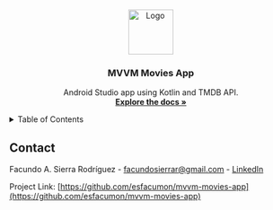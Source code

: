 <a name="readme-top"></a>



<!-- PROJECT LOGO -->
<br />
<div align="center">
  <a href="https://github.com/esfacumon/mvvm-movies-app">
    <img src="images/logo.png" alt="Logo" width="80" height="80">
  </a>

<h3 align="center">MVVM Movies App</h3>

  <p align="center">
    Android Studio app using Kotlin and TMDB API.
    <br />
    <a href="https://github.com/esfacumon/mvvm-movies-app"><strong>Explore the docs »</strong></a>
    <br />
  </p>
</div>

<!-- TABLE OF CONTENTS -->
<details>
  <summary>Table of Contents</summary>
  <ol>
    <li>
      <a href="#about-the-project">About The Project</a>
      <ul>
        <li><a href="#built-with">Built With</a></li>
      </ul>
    </li>
    <li><a href="#contact">Contact</a></li>
  </ol>
</details>

## Contact

Facundo A. Sierra Rodríguez - facundosierrar@gmail.com - [LinkedIn](https://www.linkedin.com/in/facundo-a-sierra-rodr%C3%ADguez-b94429210)

Project Link: [https://github.com/esfacumon/mvvm-movies-app](https://github.com/esfacumon/mvvm-movies-app)